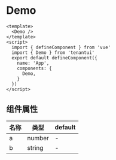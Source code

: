 # Demo

```vue demo
<template>
  <Demo />
</template>
<script>
  import { defineComponent } from 'vue'
  import { Demo } from 'tenantui'
  export default defineComponent({
    name: 'App',
    components: {
      Demo,
    }
  })
</script>
```

## 组件属性
|名称  | 类型 |default|
|--|--|--|
| a | number | - |
| b | string | - |
